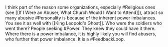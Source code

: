 I think part of the reason some organizations, especially #Religious ones (see [[If I Were an Abuser, What Church Would I Want to Attend]]), attract so many abusive #Personality is because of the inherent power imbalances. You see it as well with [[King Leopold's Ghost]]. Who were the soldiers who went there? People seeking #Power. They knew they could have it there. Where there is a power imbalance, it is highly likely you will find abusers, who further that power imbalance. It is a #FeedbackLoop. 